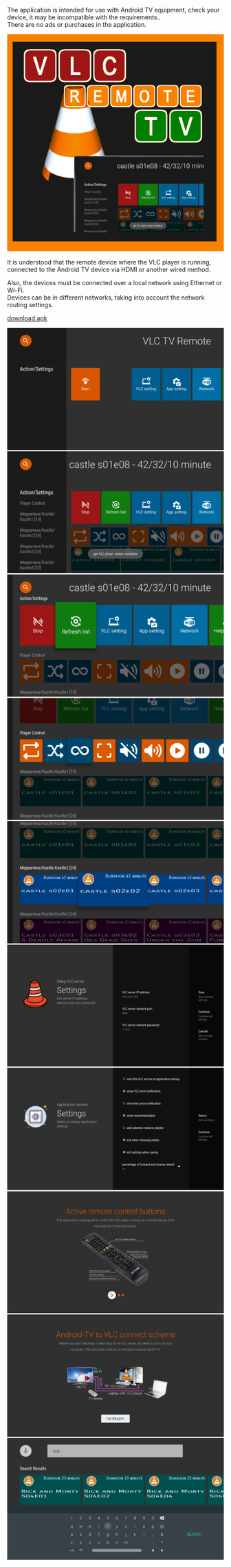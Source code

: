 
The application is intended for use with Android TV equipment, check your device, it may be incompatible with the requirements..  
There are no ads or purchases in the application.  

![adbviewer](img/banner600x600b.png)

It is understood that the remote device where the VLC player is running, connected to the Android TV device via HDMI or another wired method.  

Also, the devices must be connected over a local network using Ethernet or Wi-Fi.  
Devices can be in different networks, taking into account the network routing settings.  

[download apk](release/avlctv-remote.apk)

![adbviewer](img/avlctv-remote-5700680.png)
![adbviewer](img/avlctv-remote-5700706.png)
![adbviewer](img/avlctv-remote-5700736.png)
![adbviewer](img/avlctv-remote-5700745.png)
![adbviewer](img/avlctv-remote-5700785.png)
![adbviewer](img/avlctv-remote-5700808.png)
![adbviewer](img/avlctv-remote-5700821.png)
![adbviewer](img/avlctv-remote-5700834.png)
![adbviewer](img/avlctv-remote-5700842.png)
![adbviewer](img/avlctv-remote-5700896.png)
